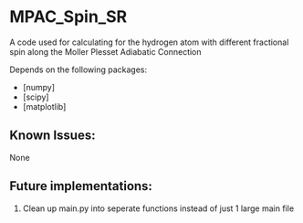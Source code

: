 # MPAC_Spin_SR
A code used for calculating for the hydrogen atom with different fractional spin along the Moller Plesset Adiabatic Connection

Depends on the following packages:
- [numpy]
- [scipy]
- [matplotlib]

## Known Issues:
None

## Future implementations:
1. Clean up main.py into seperate functions instead of just 1 large main file
